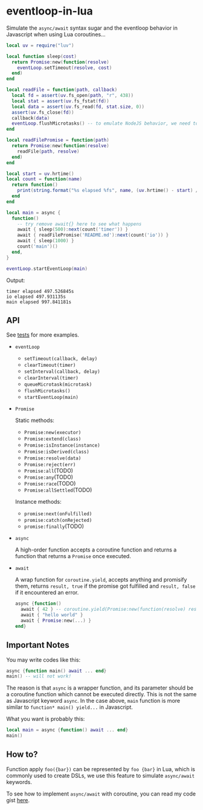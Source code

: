 # eventloop-in-lua

Simulate the `async/await` syntax sugar and the eventloop behavior in Javascript when using Lua coroutines...

```lua
local uv = require("luv")

local function sleep(cost)
  return Promise:new(function(resolve)
    eventLoop.setTimeout(resolve, cost)
  end)
end

local readFile = function(path, callback)
  local fd = assert(uv.fs_open(path, "r", 438))
  local stat = assert(uv.fs_fstat(fd))
  local data = assert(uv.fs_read(fd, stat.size, 0))
  assert(uv.fs_close(fd))
  callback(data)
  eventLoop.flushMicrotasks() -- to emulate NodeJS behavior, we need to flush microtasks manually
end

local readFilePromise = function(path)
  return Promise:new(function(resolve)
    readFile(path, resolve)
  end)
end

local start = uv.hrtime()
local count = function(name)
  return function()
    print(string.format("%s elapsed %fs", name, (uv.hrtime() - start) / 1e6))
  end
end

local main = async {
  function()
    -- try remove await{} here to see what happens
    await { sleep(500):next(count('timer')) }
    await { readFilePromise('README.md'):next(count('io')) }
    await { sleep(1000) }
    count('main')()
  end,
}

eventLoop.startEventLoop(main)
```

Output:

```
timer elapsed 497.526845s
io elapsed 497.931135s
main elapsed 997.841181s
```

## API

  See [tests](./tests) for more examples.

+ `eventLoop`

  - `setTimeout(callback, delay)`
  - `clearTimeout(timer)`
  - `setInterval(callback, delay)`
  - `clearInterval(timer)`
  - `queueMicrotask(microtask)`
  - `flushMicrotasks()`
  - `startEventLoop(main)`

+ `Promise`

  Static methods:

  - `Promise:new(executor)`
  - `Promise:extend(class)`
  - `Promise:isInstance(instance)`
  - `Promise:isDerived(class)`
  - `Promise:resolve(data)`
  - `Promise:reject(err)`
  - `Promise:all`(TODO)
  - `Promise:any`(TODO)
  - `Promise:race`(TODO)
  - `Promise:allSettled`(TODO)

  Instance methods:

  - `promise:next(onFulfilled)`
  - `promise:catch(onRejected)`
  - `promise:finally`(TODO)

+ `async`

  A high-order function accepts a coroutine function and returns a function that returns a `Promise` once executed.

+ `await`

  A wrap function for `coroutine.yield`, accepts anything and promisify them, returns `result, true` if the promise got fulfilled and `result, false` if it encountered an error.

  ```lua
  async {function()
    await { 42 } -- coroutine.yield(Promise:new(function(resolve) resolve(42) end))
    await { "hello world" }
    await { Promise:new(...) }
  end}
  ```

## Important Notes

You may write codes like this:

```lua
async {function main() await ... end}
main() -- will not work!
```

The reason is that `async` is a wrapper function, and its parameter should be a coroutine function which cannot be executed directly. This is not the same as Javascript keyword `async`. In the case above, `main` function is more similar to `function* main() yield...` in Javascript.

What you want is probably this:

```lua
local main = async {function() await ... end}
main()
```

## How to?

Function apply `foo({bar})` can be represented by `foo {bar}` in Lua, which is commonly used to create DSLs, we use this feature to simulate `async/await` keywords.

To see how to implement `async/await` with coroutine, you can read my code gist [here](https://gist.github.com/EverSeenTOTOTO/ac0a60de5568be71f6fc80c9e155ac7f).
